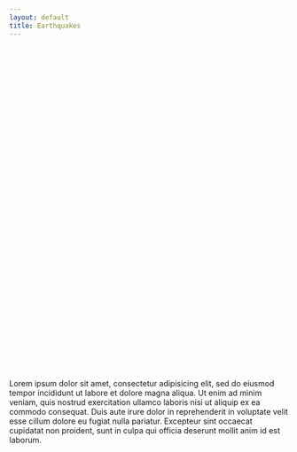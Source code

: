 ```yaml
---
layout: default
title: Earthquakes
---
```


<link rel="stylesheet" href="//netdna.bootstrapcdn.com/bootstrap/3.1.1/css/bootstrap.min.css">
<script src='https://api.tiles.mapbox.com/mapbox.js/v1.6.2/mapbox.js'></script>
<link href='https://api.tiles.mapbox.com/mapbox.js/v1.6.2/mapbox.css' rel='stylesheet' />
<script src="{{site.baseurl}}/bower_components/d3/d3.js"></script>

<div class="container-fluid">
    <div class="row">
        <div class="col-md-6">
            <div id="map-container" style="height:600px;"></div>
        </div>
        <div class="col-md-6">
        Lorem ipsum dolor sit amet, consectetur adipisicing elit, sed do eiusmod tempor incididunt ut labore et dolore magna aliqua. Ut enim ad minim veniam, quis nostrud exercitation ullamco laboris nisi ut aliquip ex ea commodo consequat. Duis aute irure dolor in reprehenderit in voluptate velit esse cillum dolore eu fugiat nulla pariatur. Excepteur sint occaecat cupidatat non proident, sunt in culpa qui officia deserunt mollit anim id est laborum.
        </div>
    </div>
</div>


<script type="text/javascript">
    // Create a map in the div #map
    var map = L.mapbox.map('map-container', 'pnavarrc.hkfg0gbf')
        .setView([-33, -70], 6);

    var D3Layer = L.Class.extend({

        initialize: function(geojson) {
            this._data = geojson.features;
        },

        onAdd: function(map) {

            var div = d3.select(map.getPanes().overlayPane),
                svg = div.selectAll('svg.points').data(this._data);

            this._data.forEach(function(d) {
                d.LatLng = new L.LatLng(d.geometry.coordinates[1], d.geometry.coordinates[0]);
            });

            var rScale = d3.scale.sqrt()
                .domain([0, d3.max(this._data, function(d) { return d.properties.mag; })])
                .rangeRound([0, 50]);

            svg.enter().append('svg')
                .attr('width', function(d) { return 2 * rScale(d.properties.mag); })
                .attr('height', function(d) { return 2 * rScale(d.properties.mag); })
                .style('position', 'absolute')
                .attr('class', 'point leaflet-zoom-hide');

            svg.append('circle')
                .attr('cx', function(d) { return rScale(d.properties.mag); })
                .attr('cy', function(d) { return rScale(d.properties.mag); })
                .attr('r', function(d) { return rScale(d.properties.mag);  })
                .attr('fill-opacity', 0.1);

            function updateBubbles() {
               svg
                .style('left', function(d) {
                    var dx = map.latLngToLayerPoint(d.LatLng).x;
                    return (dx - rScale(d.properties.mag)) + 'px';
                })
                .style('top', function(d) {
                    var dy = map.latLngToLayerPoint(d.LatLng).y;
                    return (dy - rScale(d.properties.mag)) + 'px';
                });
            }

            // Update the bubbles on zoom/pan
            map.on('viewreset', updateBubbles);
            updateBubbles();
        },

        onRemove: function(map) {}

    });

    d3.json('{{site.baseurl}}/data/earthquakes.json', function(error, data) {

        if (error) { return error; }

        var layer = new D3Layer(data);
        map.addLayer(layer);
    });

</script>
